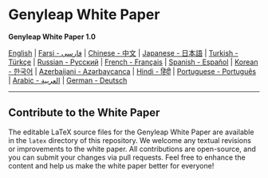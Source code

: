 # Genyleap White Paper

**Genyleap White Paper 1.0**

[English](papers/genyleap_whitepaper.pdf) | [Farsi - فارسی](papers/genyleap_whitepaper-fa.pdf) | [Chinese - 中文](papers/genyleap_whitepaper-zh.pdf) | [Japanese - 日本語](papers/genyleap_whitepaper-jp.pdf) | [Turkish - Türkçe](papers/genyleap_whitepaper-tr.pdf) | [Russian - Русский](papers/genyleap_whitepaper-ru.pdf) | [French - Français](papers/genyleap_whitepaper-fr.pdf) | [Spanish - Español](papers/genyleap_whitepaper-es.pdf) | [Korean - 한국어](papers/genyleap_whitepaper-ko.pdf) | [Azerbaijani - Azərbaycanca](papers/genyleap_whitepaper-az.pdf) | [Hindi - हिंदी](papers/genyleap_whitepaper-hi.pdf) | [Portuguese - Português](papers/genyleap_whitepaper-pt.pdf) | [Arabic - العربية](papers/genyleap_whitepaper-ar.pdf) | [German - Deutsch](papers/genyleap_whitepaper-de.pdf)

---

## Contribute to the White Paper

The editable LaTeX source files for the Genyleap White Paper are available in the `latex` directory of this repository. We welcome any textual revisions or improvements to the white paper. All contributions are open-source, and you can submit your changes via pull requests. Feel free to enhance the content and help us make the white paper better for everyone!